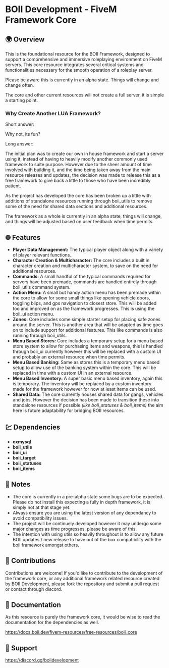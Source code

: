 # BOII Development - FiveM Framework Core

## 🌍 Overview

This is the foundational resource for the BOII Framework, designed to support a comprehensive and immersive roleplaying environment on FiveM servers. 
This core resource integrates several critical systems and functionalities necessary for the smooth operation of a roleplay server.

Please be aware this is currently in an alpha state.
Things will change and change often. 

The core and other current resources will not create a full server, it is simple a starting point. 

### Why Create Another LUA Framework?

Short answer: 

Why not, its fun? 

Long answer: 

The initial plan was to create our own in house framework and start a server using it, instead of having to heavily modify another commonly used framework to suite purpose. 
However due to the sheer amount of time involved with building it, and the time being taken away from the main resource releases and updates, the decision was made to release this as a free framework to give back a little to those who have been incredibly patient.

As the project has developed the core has been broken up a little with additions of standalone resources running through boii_utils to remove some of the need for shared data sections and additional resources. 

The framework as a whole is currently in an alpha state, things will change, and things will be adjusted based on user feedback when time permits.

## 🌐 Features

- **Player Data Management:** The typical player object along with a variety of player relevant functions.
- **Character Creation & Multicharacter:** The core includes a built in character creation and multicharacter system, to save on the need for additional resources.
- **Commands:** A small handful of the typical commands required for servers have been premade, commands are handled entirely through boii_utils command system.
- **Action Menu:** A small but handy action menu has been premade within the core to allow for some small things like opening vehicle doors, toggling blips, and gps navigation to closest store. This will be added too and improved on as the framework progresses. This is using the boii_ui action menu.
- **Zones:** Core includes some simple starter setup for placing safe zones around the server. This is another area that will be adapted as time goes on to include support for additional features. This like commands is also running through boii_utils.
- **Menu Based Stores:** Core includes a temporary setup for a menu based store system to allow for purchasing items and weapons, this is handled through boii_ui currently however this will be replaced with a custom UI and probably an external resource when time permits.
- **Menu Based Banking:** Same as stores this is a temporary menu based setup to allow use of the banking system within the core. This will be replaced in time with a custom UI in an external resource.
- **Menu Based Inventory:** A super basic menu based inventory, again this is temporary. The inventory will be replaced by  a custom inventory made for the framework however for now at least items can be used. 
- **Shared Data:** The core currently houses shared data for gangs, vehicles and jobs. However the decision has been made to transition these into standalone resources if possible *(like boii_statuses & boii_items)* the aim here is future adaptability for bridging BOII resources. 

## 💹 Dependencies

- **oxmysql**
- **boii_utils**
- **boii_ui**
- **boii_target**
- **boii_statuses**
- **boii_items**

## 📝 Notes

- The core is currently in a pre-alpha state some bugs are to be expected. Please do not install this expecting a fully in depth framework, it is simply not at that stage yet.
- Always ensure you are using the latest version of any dependancy to avoid compatibility issues.
- The project will be continuely developed however it may undergo some major changes as time progresses, please be aware of this.
- The intention with using utils so heavily throughout is to allow any future BOII updates / new release to have out of the box compatibility with the boii framework amongst others.

## 🤝 Contributions

Contributions are welcome! 
If you'd like to contribute to the development of the framework core, or any additional framework related resource created by BOII Development, please fork the repository and submit a pull request or contact through discord.

## 📝 Documentation

As this resource is purely the framework core, it would be wise to read the documentation for the dependencies as well.

https://docs.boii.dev/fivem-resources/free-resources/boii_core

## 📩 Support

https://discord.gg/boiidevelopment